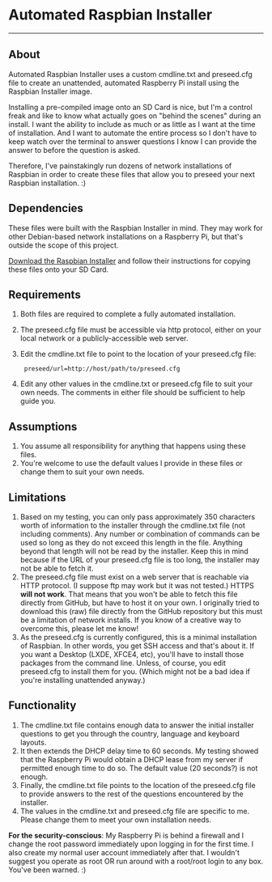 # Automated Raspbian Installer #
---

## About ##
Automated Raspbian Installer uses a custom cmdline.txt and preseed.cfg file 
to create an unattended, automated Raspberry Pi install using the Raspbian 
Installer image.

Installing a pre-compiled image onto an SD Card is nice, but I'm a control 
freak and like to know what actually goes on "behind the scenes" during an 
install.  I want the ability to include as much or as little as I want at 
the time of installation.  And I want to automate the entire process so I 
don't have to keep watch over the terminal to answer questions I know I can 
provide the answer to before the question is asked.

Therefore, I've painstakingly run dozens of network installations of Raspbian 
in order to create these files that allow you to preseed your next Raspbian 
installation. :)

## Dependencies ##
These files were built with the Raspbian Installer in mind.  They may work for 
other Debian-based network installations on a Raspberry Pi, but that's outside 
the scope of this project.

[Download the Raspbian Installer](http://www.raspbian.org/RaspbianInstaller) 
and follow their instructions for copying these files onto your SD Card.

## Requirements ##
1. Both files are required to complete a fully automated installation.
2. The preseed.cfg file must be accessible via http protocol, either on your 
local network or a publicly-accessible web server.
3. Edit the cmdline.txt file to point to the location of your preseed.cfg file:

	    preseed/url=http://host/path/to/preseed.cfg
4. Edit any other values in the cmdline.txt or preseed.cfg file to suit your 
own needs.  The comments in either file should be sufficient to help guide you.


## Assumptions ##
1. You assume all responsibility for anything that happens using these files.
2. You're welcome to use the default values I provide in these files or change 
them to suit your own needs.

## Limitations ##
1. Based on my testing, you can only pass approximately 350 characters worth 
of information to the installer through the cmdline.txt file (not including 
comments).  Any number or combination of commands can be used so long as they 
do not exceed this length in the file.  Anything beyond that length will not 
be read by the installer.  Keep this in mind because if the URL of your 
preseed.cfg file is too long, the installer may not be able to fetch it.
2. The preseed.cfg file must exist on a web server that is reachable via HTTP 
protocol.  (I suppose ftp may work but it was not tested.)  HTTPS **will not 
work**.  That means that you won't be able to fetch this file directly from 
GitHub, but have to host it on your own.  I originally tried to download this 
(raw) file directly from the GitHub repository but this must be a limitation 
of network installs.  If you know of a creative way to overcome this, please 
let me know! 
3. As the preseed.cfg is currently configured, this is a minimal installation 
of Raspbian.  In other words, you get SSH access and that's about it.  If you 
want a Desktop (LXDE, XFCE4, etc), you'll have to install those packages from 
the command line.  Unless, of course, you edit preseed.cfg to install them for 
you.  (Which might not be a bad idea if you're installing unattended anyway.)

## Functionality ##
1. The cmdline.txt file contains enough data to answer the initial installer 
questions to get you through the country, language and keyboard layouts.  
2. It then extends the DHCP delay time to 60 seconds.  My testing showed that 
the Raspberry Pi would obtain a DHCP lease from my server if permitted enough 
time to do so.  The default value (20 seconds?) is not enough.
3. Finally, the cmdline.txt file points to the location of the preseed.cfg 
file to provide answers to the rest of the questions encountered by the installer.
4. The values in the cmdline.txt and preseed.cfg file are specific to me.  
Please change them to meet your own installation needs.  

**For the security-conscious**: My Raspberry Pi is behind a firewall and I 
change the root password immediately upon logging in for the first time.  I 
also create my normal user account immediately after that.  I wouldn't suggest 
you operate as root OR run around with a root/root login to any box. You've 
been warned. :)